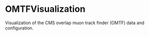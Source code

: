 # OMTFVisualization
Visualization of the CMS overlap muon track finder (OMTF) data and configuration.
